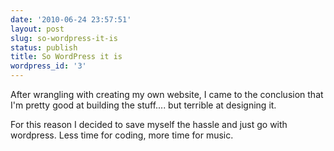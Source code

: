 ```yaml
---
date: '2010-06-24 23:57:51'
layout: post
slug: so-wordpress-it-is
status: publish
title: So WordPress it is
wordpress_id: '3'
---
```


After wrangling with creating my own website, I came to the conclusion that I'm pretty good at building the stuff.... but terrible at designing it.

For this reason I decided to save myself the hassle and just go with wordpress. Less time for coding, more time for music.
